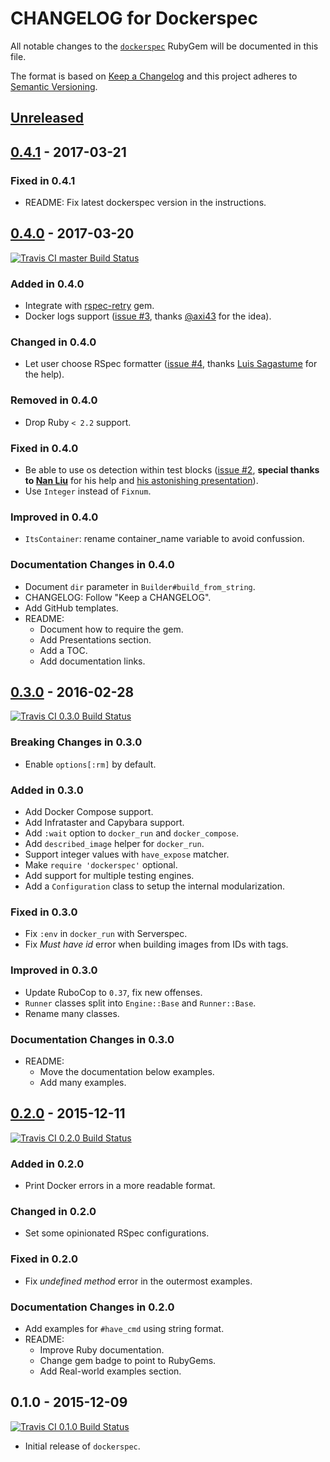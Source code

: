 # CHANGELOG for Dockerspec

All notable changes to the [`dockerspec`](https://rubygems.org/gems/dockerspec/) RubyGem will be documented in this file.

The format is based on [Keep a Changelog](http://keepachangelog.com/) and this project adheres to [Semantic Versioning](http://semver.org/).

## [Unreleased]

## [0.4.1] - 2017-03-21
### Fixed in 0.4.1
- README: Fix latest dockerspec version in the instructions.

## [0.4.0] - 2017-03-20
[![Travis CI master Build Status](http://img.shields.io/travis/zuazo/dockerspec.svg?style=flat)](https://travis-ci.org/zuazo/dockerspec)

### Added in 0.4.0
- Integrate with [rspec-retry](https://github.com/NoRedInk/rspec-retry) gem.
- Docker logs support ([issue #3](https://github.com/zuazo/dockerspec/issues/3), thanks [@axi43](https://github.com/axi43) for the idea).

### Changed in 0.4.0
- Let user choose RSpec formatter ([issue #4](https://github.com/zuazo/dockerspec/issues/4), thanks [Luis Sagastume](https://github.com/zuazo/dockerspec/pull/4) for the help).

### Removed in 0.4.0
- Drop Ruby `< 2.2` support.

### Fixed in 0.4.0
- Be able to use os detection within test blocks ([issue #2](https://github.com/zuazo/dockerspec/issues/2), **special thanks to [Nan Liu](https://github.com/nanliu)** for his help and [his astonishing presentation](https://www.slideshare.net/NanLiu1/trust-but-verify-testing-with-docker-containers)).
- Use `Integer` instead of `Fixnum`.

### Improved in 0.4.0
- `ItsContainer`: rename container_name variable to avoid confussion.

### Documentation Changes in 0.4.0
- Document `dir` parameter in `Builder#build_from_string`.
- CHANGELOG: Follow "Keep a CHANGELOG".
- Add GitHub templates.
- README:
  - Document how to require the gem.
  - Add Presentations section.
  - Add a TOC.
  - Add documentation links.

## [0.3.0] - 2016-02-28
[![Travis CI 0.3.0 Build Status](http://img.shields.io/travis/zuazo/dockerspec/0.3.0.svg?style=flat)](https://travis-ci.org/zuazo/dockerspec)

### Breaking Changes in 0.3.0
- Enable `options[:rm]` by default.

### Added in 0.3.0
- Add Docker Compose support.
- Add Infrataster and Capybara support.
- Add `:wait` option to `docker_run` and `docker_compose`.
- Add `described_image` helper for `docker_run`.
- Support integer values with `have_expose` matcher.
- Make `require 'dockerspec'` optional.
- Add support for multiple testing engines.
- Add a `Configuration` class to setup the internal modularization.

### Fixed in 0.3.0
- Fix `:env` in `docker_run` with Serverspec.
- Fix *Must have id* error when building images from IDs with tags.

### Improved in 0.3.0
- Update RuboCop to `0.37`, fix new offenses.
- `Runner` classes split into `Engine::Base` and `Runner::Base`.
- Rename many classes.

### Documentation Changes in 0.3.0
- README:
  - Move the documentation below examples.
  - Add many examples.

## [0.2.0] - 2015-12-11
[![Travis CI 0.2.0 Build Status](http://img.shields.io/travis/zuazo/dockerspec/0.2.0.svg?style=flat)](https://travis-ci.org/zuazo/dockerspec)

### Added in 0.2.0
- Print Docker errors in a more readable format.

### Changed in 0.2.0
- Set some opinionated RSpec configurations.

### Fixed in 0.2.0
- Fix *undefined method* error in the outermost examples.

### Documentation Changes in 0.2.0
- Add examples for `#have_cmd` using string format.
- README:
  - Improve Ruby documentation.
  - Change gem badge to point to RubyGems.
  - Add Real-world examples section.

## 0.1.0 - 2015-12-09
[![Travis CI 0.1.0 Build Status](http://img.shields.io/travis/zuazo/dockerspec/0.1.0.svg?style=flat)](https://travis-ci.org/zuazo/dockerspec)

- Initial release of `dockerspec`.

[Unreleased]: https://github.com/zuazo/dockerspec/compare/0.4.1...HEAD
[0.4.1]: https://github.com/zuazo/dockerspec/compare/0.4.0...0.4.1
[0.4.0]: https://github.com/zuazo/dockerspec/compare/0.3.0...0.4.0
[0.3.0]: https://github.com/zuazo/dockerspec/compare/0.2.0...0.3.0
[0.2.0]: https://github.com/zuazo/dockerspec/compare/0.1.0...0.2.0
